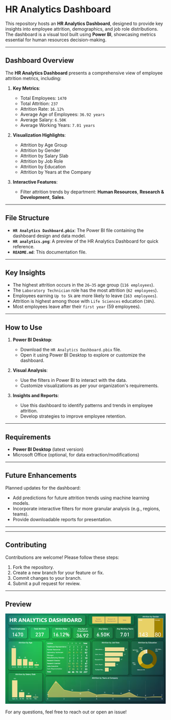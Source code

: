 # HR Analytics Dashboard



This repository hosts an **HR Analytics Dashboard**, designed to provide key insights into employee attrition, demographics, and job role distributions. The dashboard is a visual tool built using **Power BI**, showcasing metrics essential for human resources decision-making.

---

## Dashboard Overview

The **HR Analytics Dashboard** presents a comprehensive view of employee attrition metrics, including:

1. **Key Metrics**:
   - Total Employees: `1470`
   - Total Attrition: `237`
   - Attrition Rate: `16.12%`
   - Average Age of Employees: `36.92 years`
   - Average Salary: `6.50K`
   - Average Working Years: `7.01 years`

2. **Visualization Highlights**:
   - Attrition by Age Group
   - Attrition by Gender
   - Attrition by Salary Slab
   - Attrition by Job Role
   - Attrition by Education
   - Attrition by Years at the Company

3. **Interactive Features**:
   - Filter attrition trends by department: **Human Resources**, **Research & Development**, **Sales**.

---

## File Structure

- **`HR Analytics Dashboard.pbix`**: The Power BI file containing the dashboard design and data model.
- **`HR analytics.png`**: A preview of the HR Analytics Dashboard for quick reference.
- **`README.md`**: This documentation file.

---

## Key Insights

- The highest attrition occurs in the `26–35` age group (`116 employees`).
- The `Laboratory Technician` role has the most attrition (`62 employees`).
- Employees earning `Up to 5k` are more likely to leave (`163 employees`).
- Attrition is highest among those with `Life Sciences` education (`38%`).
- Most employees leave after their `first year` (59 employees).

---

## How to Use

1. **Power BI Desktop**:
   - Download the `HR Analytics Dashboard.pbix` file.
   - Open it using Power BI Desktop to explore or customize the dashboard.

2. **Visual Analysis**:
   - Use the filters in Power BI to interact with the data.
   - Customize visualizations as per your organization's requirements.

3. **Insights and Reports**:
   - Use this dashboard to identify patterns and trends in employee attrition.
   - Develop strategies to improve employee retention.

---

## Requirements

- **Power BI Desktop** (latest version)
- Microsoft Office (optional, for data extraction/modifications)

---

## Future Enhancements

Planned updates for the dashboard:
- Add predictions for future attrition trends using machine learning models.
- Incorporate interactive filters for more granular analysis (e.g., regions, teams).
- Provide downloadable reports for presentation.

---



---

## Contributing

Contributions are welcome! Please follow these steps:
1. Fork the repository.
2. Create a new branch for your feature or fix.
3. Commit changes to your branch.
4. Submit a pull request for review.

---

## Preview

![Dashboard Preview](HR%20analytics.png)

For any questions, feel free to reach out or open an issue!
